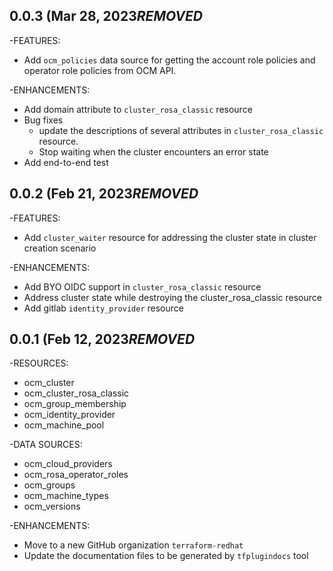 ## 0.0.3 (Mar 28, 2023***REMOVED***
-FEATURES:
* Add `ocm_policies` data source for getting the account role policies and operator role policies from OCM API.

-ENHANCEMENTS:
* Add domain attribute to `cluster_rosa_classic` resource
* Bug fixes
  * update the descriptions of several attributes in `cluster_rosa_classic` resource.
  * Stop waiting when the cluster encounters an error state
* Add end-to-end test


## 0.0.2 (Feb 21, 2023***REMOVED***
-FEATURES:
* Add `cluster_waiter` resource for addressing the cluster state in cluster creation scenario

-ENHANCEMENTS:
* Add BYO OIDC support in `cluster_rosa_classic` resource
* Address cluster state while destroying the cluster_rosa_classic resource
* Add gitlab `identity_provider` resource


## 0.0.1 (Feb 12, 2023***REMOVED***
-RESOURCES:
* ocm_cluster
* ocm_cluster_rosa_classic
* ocm_group_membership
* ocm_identity_provider
* ocm_machine_pool

-DATA SOURCES: 
* ocm_cloud_providers
* ocm_rosa_operator_roles
* ocm_groups
* ocm_machine_types
* ocm_versions

-ENHANCEMENTS:
* Move to a new GitHub organization `terraform-redhat`
* Update the documentation files to be generated by `tfplugindocs` tool
